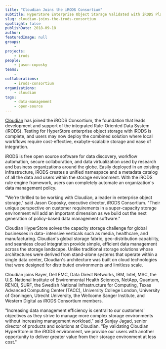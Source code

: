 ```yaml
---
title: "Cloudian Joins the iRODS Consortium"
subtitle: HyperStore Enterprise Object Storage Validated with iRODS Platform
slug: cloudian-joins-the-irods-consortium
spotlight: false
publishDate: 2018-09-18
author: 
featuredImage: null
groups:
    - 
projects:
    - irods
people:
    - jason-coposky
teams: 
    - 
collaborations:
    - irods-consortium
organizations:
    - cloudian
tags:
    - data-management
    - open-source
---
```


[Cloudian](https://cloudian.com/) has joined the iRODS Consortium, the foundation that leads development and support of the integrated Rule-Oriented Data System (iRODS). Testing for HyperStore enterprise object storage with iRODS is complete, and users may now deploy the combined solution where local workflows require cost-effective, exabyte-scalable storage and ease of integration.

iRODS is free open source software for data discovery, workflow automation, secure collaboration, and data virtualization used by research and business organizations around the globe. Easily deployed in an existing infrastructure, iRODS creates a unified namespace and a metadata catalog of all the data and users within the storage environment. With the iRODS rule engine framework, users can completely automate an organization's data management policy.

"We're thrilled to be working with Cloudian, a leader in enterprise object storage," said Jason Coposky, executive director, iRODS Consortium. "Their unique perspective on customer requirements in a super-capacity storage environment will add an important dimension as we build out the next generation of policy-based data management software."

Cloudian HyperStore solves the capacity storage challenge for global businesses in data- intensive verticals such as media, healthcare, and manufacturing. Cloudian's global storage fabric, geo-distribution capability, and seamless cloud integration provide simple, efficient data management across the storage landscape. Unlike traditional storage solutions whose architectures were derived from stand-alone systems that operate within a single data center, Cloudian's architecture was built on cloud technologies that were designed for distributed environments and limitless scale.

Cloudian joins Bayer, Dell EMC, Data Direct Networks, IBM, Intel, MSC, the U.S. National Institute of Environmental Health Sciences, NetApp, Quantum, RENCI, SURF, the Swedish National Infrastructure for Computing, Texas Advanced Computing Center (TACC), University College London, University of Groningen, Utrecht University, the Wellcome Sanger Institute, and Western Digital as iRODS Consortium members.

"Increasing data management efficiency is central to our customers' objectives as they strive to manage more complex storage environments without increasing management workload," said Sanjay Jagad, senior director of products and solutions at Cloudian. "By validating Cloudian HyperStore in the iRODS environment, we provide our users with another opportunity to deliver greater value from their storage environment at less cost."